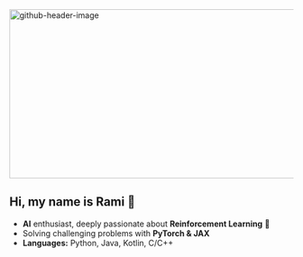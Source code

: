 <img width="1272" height="300" alt="github-header-image" src="https://github.com/user-attachments/assets/59075606-1d96-49f8-8033-559dc706f2a5" />

## Hi, my name is Rami 👋

- **AI** enthusiast, deeply passionate about **Reinforcement Learning** 🤖
- Solving challenging problems with **PyTorch & JAX**
- **Languages:** Python, Java, Kotlin, C/C++
